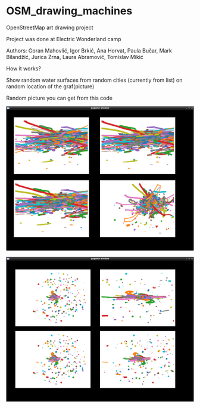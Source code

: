 # OSM_drawing_machines

OpenStreetMap art drawing project

Project was done at Electric Wonderland camp

Authors: Goran Mahovlić, Igor Brkić, Ana Horvat, Paula Bučar, Mark Bilandžić, Jurica Zrna, Laura Abramović, Tomislav Mikić

How it works?
 
Show random water surfaces from random cities (currently from list) on random location of the graf(picture)

Random picture you can get from this code

![Sample1](https://github.com/goran-mahovlic/OSM_drawing_machines/blob/master/pic/pygame_1.png)

![Sample2](https://github.com/goran-mahovlic/OSM_drawing_machines/blob/master/pic/pygame_2.png)